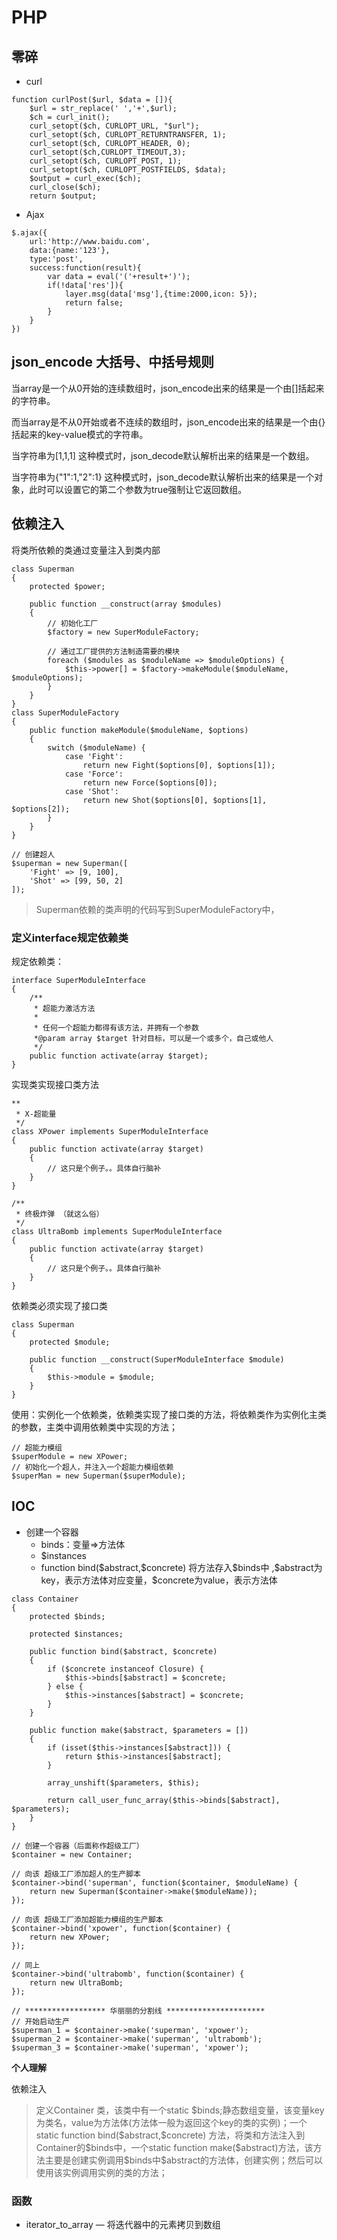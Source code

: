 # PHP

## 零碎

* curl

````
function curlPost($url, $data = []){
    $url = str_replace(' ','+',$url);
    $ch = curl_init();
    curl_setopt($ch, CURLOPT_URL, "$url");
    curl_setopt($ch, CURLOPT_RETURNTRANSFER, 1);
    curl_setopt($ch, CURLOPT_HEADER, 0);
    curl_setopt($ch,CURLOPT_TIMEOUT,3);
    curl_setopt($ch, CURLOPT_POST, 1);
    curl_setopt($ch, CURLOPT_POSTFIELDS, $data);
    $output = curl_exec($ch);
    curl_close($ch);
    return $output;
````

* Ajax

````
$.ajax({
	url:'http://www.baidu.com',
	data:{name:'123'},
	type:'post',
	success:function(result){
		var data = eval('('+result+')');
		if(!data['res']){
			layer.msg(data['msg'],{time:2000,icon: 5});
			return false;
		}
	}
})
````

## json_encode 大括号、中括号规则

当array是一个从0开始的连续数组时，json_encode出来的结果是一个由[]括起来的字符串。

而当array是不从0开始或者不连续的数组时，json_encode出来的结果是一个由{}括起来的key-value模式的字符串。

当字符串为[1,1,1] 这种模式时，json_decode默认解析出来的结果是一个数组。

当字符串为{"1":1,"2":1} 这种模式时，json_decode默认解析出来的结果是一个对象，此时可以设置它的第二个参数为true强制让它返回数组。

## 依赖注入

将类所依赖的类通过变量注入到类内部

`````
class Superman
{
    protected $power;

    public function __construct(array $modules)
    {
        // 初始化工厂
        $factory = new SuperModuleFactory;

        // 通过工厂提供的方法制造需要的模块
        foreach ($modules as $moduleName => $moduleOptions) {
            $this->power[] = $factory->makeModule($moduleName, $moduleOptions);
        }
    }
}
class SuperModuleFactory
{
    public function makeModule($moduleName, $options)
    {
        switch ($moduleName) {
            case 'Fight': 
                return new Fight($options[0], $options[1]);
            case 'Force': 
                return new Force($options[0]);
            case 'Shot': 
                return new Shot($options[0], $options[1], $options[2]);
        }
    }
}

// 创建超人
$superman = new Superman([
    'Fight' => [9, 100],
    'Shot' => [99, 50, 2]
]);
`````

> Superman依赖的类声明的代码写到SuperModuleFactory中，

### 定义interface规定依赖类

规定依赖类：

````
interface SuperModuleInterface
{
    /**
     * 超能力激活方法
     *
     * 任何一个超能力都得有该方法，并拥有一个参数
     *@param array $target 针对目标，可以是一个或多个，自己或他人
     */
    public function activate(array $target);
}
````

实现类实现接口类方法

````
**
 * X-超能量
 */
class XPower implements SuperModuleInterface
{
    public function activate(array $target)
    {
        // 这只是个例子。。具体自行脑补
    }
}

/**
 * 终极炸弹 （就这么俗）
 */
class UltraBomb implements SuperModuleInterface
{
    public function activate(array $target)
    {
        // 这只是个例子。。具体自行脑补
    }
}
````

依赖类必须实现了接口类

````
class Superman
{
    protected $module;

    public function __construct(SuperModuleInterface $module)
    {
        $this->module = $module;
    }
}
````

使用：实例化一个依赖类，依赖类实现了接口类的方法，将依赖类作为实例化主类的参数，主类中调用依赖类中实现的方法；

````
// 超能力模组
$superModule = new XPower;
// 初始化一个超人，并注入一个超能力模组依赖
$superMan = new Superman($superModule);
````

## IOC

* 创建一个容器    
  * binds：变量=>方法体
  * $instances
  * function bind(\$abstract,\$concrete) 将方法存入\$binds中 ,\$abstract为key，表示方法体对应变量，\$concrete为value，表示方法体

````
class Container
{
    protected $binds;

    protected $instances;

    public function bind($abstract, $concrete)
    {
        if ($concrete instanceof Closure) {
            $this->binds[$abstract] = $concrete;
        } else {
            $this->instances[$abstract] = $concrete;
        }
    }

    public function make($abstract, $parameters = [])
    {
        if (isset($this->instances[$abstract])) {
            return $this->instances[$abstract];
        }

        array_unshift($parameters, $this);

        return call_user_func_array($this->binds[$abstract], $parameters);
    }
}
````

````
// 创建一个容器（后面称作超级工厂）
$container = new Container;

// 向该 超级工厂添加超人的生产脚本
$container->bind('superman', function($container, $moduleName) {
    return new Superman($container->make($moduleName));
});

// 向该 超级工厂添加超能力模组的生产脚本
$container->bind('xpower', function($container) {
    return new XPower;
});

// 同上
$container->bind('ultrabomb', function($container) {
    return new UltraBomb;
});

// ****************** 华丽丽的分割线 **********************
// 开始启动生产
$superman_1 = $container->make('superman', 'xpower');
$superman_2 = $container->make('superman', 'ultrabomb');
$superman_3 = $container->make('superman', 'xpower');
````

__个人理解__

依赖注入

> 定义Container 类，该类中有一个static \$binds;静态数组变量，该变量key为类名，value为方法体(方法体一般为返回这个key的类的实例)；一个static function bind(\$abstract,\$concrete) 方法，将类和方法注入到Container的$binds中，一个static function make(\$abstract)方法，该方法主要是创建实例调用\$binds中\$abstract的方法体，创建实例；然后可以使用该实例调用实例的类的方法；



### 函数

* iterator_to_array — 将迭代器中的元素拷贝到数组